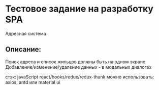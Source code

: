 # Тестовое задание на разработку SPA

Адресная система

## Описание:
Поиск адреса и список жильцов должны быть на одном экране
Добавление/изменение/удаление данных - в модальных диалогах

стэк: javaScript react/hooks/redux/redux-thunk
можно использовать: axios, antd или material ui
